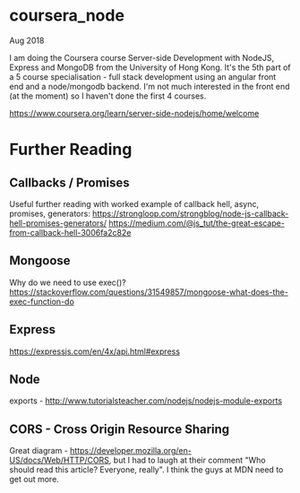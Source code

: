 # coursera_node
Aug 2018 

I am doing the Coursera course Server-side Development with NodeJS, Express and MongoDB from the University of Hong Kong.
It's the 5th part of a 5 course specialisation - full stack development using an angular front end and a node/mongodb backend.
I'm not much interested in the front end (at the moment) so I haven't done the first 4 courses.  

https://www.coursera.org/learn/server-side-nodejs/home/welcome

# Further Reading
## Callbacks / Promises
Useful further reading with worked example of callback hell, async, promises, generators:
https://strongloop.com/strongblog/node-js-callback-hell-promises-generators/
https://medium.com/@js_tut/the-great-escape-from-callback-hell-3006fa2c82e

## Mongoose
Why do we need to use exec()?  https://stackoverflow.com/questions/31549857/mongoose-what-does-the-exec-function-do

## Express
https://expressjs.com/en/4x/api.html#express

## Node
exports - http://www.tutorialsteacher.com/nodejs/nodejs-module-exports

## CORS - Cross Origin Resource Sharing
Great diagram - https://developer.mozilla.org/en-US/docs/Web/HTTP/CORS, but I had to laugh at their comment "Who should read this article?  Everyone, really".  I think the guys at MDN need to get out more.

